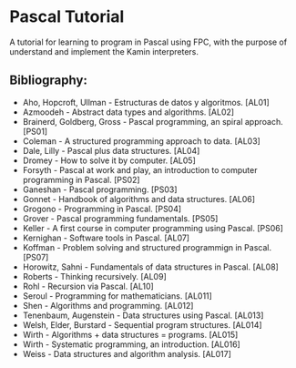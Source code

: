 Pascal Tutorial
==============

A tutorial for learning to program in Pascal using FPC, with the purpose of understand and implement the Kamin interpreters.


Bibliography:
------------


- Aho, Hopcroft, Ullman - Estructuras de datos y algoritmos. [AL01]
- Azmoodeh - Abstract data types and algorithms. [AL02]
- Brainerd, Goldberg, Gross - Pascal programming, an spiral approach. [PS01]
- Coleman - A structured programming approach to data. [AL03]
- Dale, Lilly - Pascal plus data structures. [AL04]
- Dromey - How to solve it by computer. [AL05]
- Forsyth - Pascal at work and play, an introduction to computer programming in Pascal. [PS02]
- Ganeshan - Pascal programming. [PS03]
- Gonnet - Handbook of algorithms and data structures. [AL06]
- Grogono - Programming in Pascal. [PS04]
- Grover - Pascal programming fundamentals. [PS05]
- Keller - A first course in computer programming using Pascal. [PS06]
- Kernighan - Software tools in Pascal. [AL07]
- Koffman - Problem solving and structured programmign in Pascal. [PS07]
- Horowitz, Sahni - Fundamentals of data structures in Pascal. [AL08]
- Roberts - Thinking recursively. [AL09]
- Rohl - Recursion via Pascal. [AL10]
- Seroul - Programming for mathematicians. [AL011]
- Shen - Algorithms and programming. [AL012]
- Tenenbaum, Augenstein - Data structures using Pascal. [AL013]
- Welsh, Elder, Burstard - Sequential program structures. [AL014]
- Wirth - Algorithms + data structures = programs. [AL015]
- Wirth - Systematic programming, an introduction. [AL016]
- Weiss - Data structures and algorithm analysis. [AL017]
